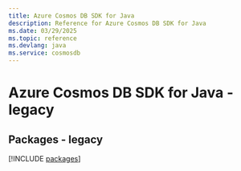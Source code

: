 ```yaml
---
title: Azure Cosmos DB SDK for Java
description: Reference for Azure Cosmos DB SDK for Java
ms.date: 03/29/2025
ms.topic: reference
ms.devlang: java
ms.service: cosmosdb
---
```

# Azure Cosmos DB SDK for Java - legacy
## Packages - legacy
[!INCLUDE [packages](cosmos-db-index.md)]